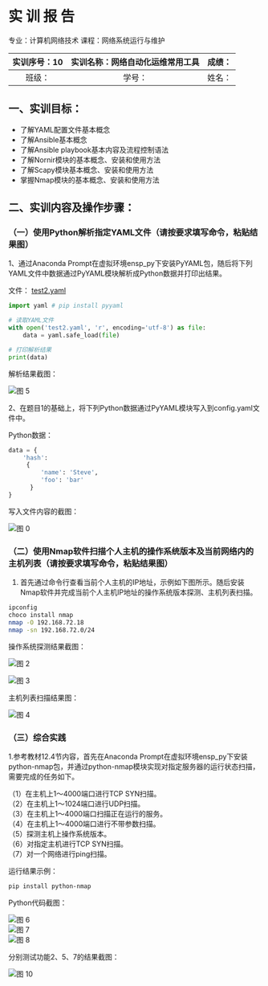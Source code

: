 # 实 训 报 告

专业：计算机网络技术                课程：网络系统运行与维护

|实训序号：10	|实训名称：网络自动化运维常用工具|	成绩： |
|:----:|:----:|:----:|
|班级：|	学号：|	姓名：|

## 一、实训目标：

- 了解YAML配置文件基本概念
- 了解Ansible基本概念
- 了解Ansible playbook基本内容及流程控制语法
- 了解Nornir模块的基本概念、安装和使用方法
- 了解Scapy模块基本概念、安装和使用方法
- 掌握Nmap模块的基本概念、安装和使用方法

## 二、实训内容及操作步骤：

### （一）使用Python解析指定YAML文件（请按要求填写命令，粘贴结果图）

1、通过Anaconda Prompt在虚拟环境ensp_py下安装PyYAML包，随后将下列YAML文件中数据通过PyYAML模块解析成Python数据并打印出结果。

文件： [test2.yaml](test2.yaml)

```py
import yaml # pip install pyyaml

# 读取YAML文件
with open('test2.yaml', 'r', encoding='utf-8') as file:
    data = yaml.safe_load(file)

# 打印解析结果
print(data)
```

解析结果截图：

![图 5](images/e56b00f8fbf8e083397e4504935fe9b6e5625e2cef8cbf8f3ccf264f24b1fb86.png)  

2、在题目1的基础上，将下列Python数据通过PyYAML模块写入到config.yaml文件中。

Python数据：
```py
data = {
    'hash':
     {
         'name': 'Steve',
         'foo': 'bar'
      }
}
```
写入文件内容的截图：

![图 0](images/61b2f961defbaaafd04f930e1cecc25a8c32fecfa11291ebe24014cb02af0c45.png)  

### （二）使用Nmap软件扫描个人主机的操作系统版本及当前网络内的主机列表（请按要求填写命令，粘贴结果图）

1. 首先通过命令行查看当前个人主机的IP地址，示例如下图所示。随后安装Nmap软件并完成当前个人主机IP地址的操作系统版本探测、主机列表扫描。

```sh
ipconfig
choco install nmap
nmap -O 192.168.72.18
nmap -sn 192.168.72.0/24
```

操作系统探测结果截图：

![图 2](images/d389f5a5544e29d79d0a8338e774e8b32b0f9ab9435226c1c143713b65842486.png)  

![图 3](images/b6132410feaf681164a01d319e3ccd3f7e9757b40c72e83359b7056bbf713f5a.png)  

主机列表扫描结果图：

![图 4](images/99b01db0057404a915059ce21cb64d6d5feb1301027197798cb416fadff8e5d9.png)  

### （三）综合实践

1.参考教材12.4节内容，首先在Anaconda Prompt在虚拟环境ensp_py下安装python-nmap包，并通过python-nmap模块实现对指定服务器的运行状态扫描，需要完成的任务如下。

（1）在主机上1～4000端口进行TCP SYN扫描。\
（2）在主机上1～1024端口进行UDP扫描。\
（3）在主机上1～4000端口扫描正在运行的服务。\
（4）在主机上1～4000端口进行不带参数扫描。\
（5）探测主机上操作系统版本。\
（6）对指定主机进行TCP SYN扫描。\
（7）对一个网络进行ping扫描。

运行结果示例：

```sh
pip install python-nmap
```

Python代码截图：

![图 6](images/0a6ca1f4a39b5def3ae3c5df8f705ef0961b7e0e440f1cfe91b9d1bf4a666cf4.png)  
![图 7](images/70b94ae5325cd2c3708ca977410bcf0c55436bc8a78e881b830105ca3ac4041f.png)  
![图 8](images/43b68512b5f7652812f9f3dcc0fdae9b43b1a603ea15aff299e33602d8966e33.png)  

分别测试功能2、5、7的结果截图：

![图 10](images/519273e2892b2f79a49efbebe119e1856951f3eb4ab96e544db6f59b43f47276.png)  
